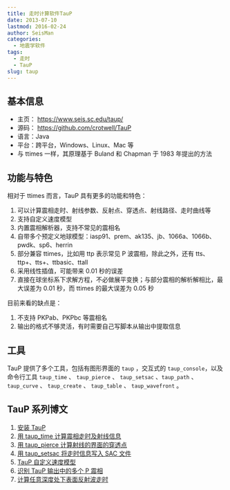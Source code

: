 ```yaml
---
title: 走时计算软件TauP
date: 2013-07-10
lastmod: 2016-02-24
author: SeisMan
categories:
  - 地震学软件
tags:
  - 走时
  - TauP
slug: taup
---
```


## 基本信息

-  主页： <https://www.seis.sc.edu/taup/>
-  源码： <https://github.com/crotwell/TauP>
-  语言：Java
-  平台：跨平台，Windows、Linux、Mac 等
-  与 ttimes 一样，其原理基于 Buland 和 Chapman 于 1983 年提出的方法

<!--more-->

## 功能与特色

相对于 ttimes 而言，TauP 具有更多的功能和特色：

1.  可以计算震相走时、射线参数、反射点、穿透点、射线路径、走时曲线等
2.  支持自定义速度模型
3.  内置震相解析器，支持不常见的震相名
4.  自带多个预定义地球模型：iasp91、prem、ak135、jb、1066a、1066b、pwdk、sp6、herrin
5.  部分兼容 ttimes，比如用 ttp 表示常见 P 波震相，除此之外，还有 tts、ttp+、tts+、ttbasic、ttall
6.  采用线性插值，可能带来 0.01 秒的误差
7.  直接在球坐标系下求解方程，不必做展平变换；与部分震相的解析解相比，最大误差为 0.01 秒，而 ttimes 的最大误差为 0.05 秒

目前来看的缺点是：

1.  不支持 PKPab、PKPbc 等震相名
2.  输出的格式不够灵活，有时需要自己写脚本从输出中提取信息

## 工具

TauP 提供了多个工具，包括有图形界面的 `taup` ，交互式的 `taup_console`，以及命令行工具 `taup_time` 、
`taup_pierce` 、 `taup_setsac` 、`taup_path` 、 `taup_curve` 、 `taup_create` 、 `taup_table` 、
`taup_wavefront` 。

## TauP 系列博文

1. [安装 TauP](/taup-install/)
2. [用 taup_time 计算震相走时及射线信息](/taup-calculate-traveltime/)
3. [用 taup_pierce 计算射线的界面的穿透点](/taup-calculate-pierce-points/)
4. [用 taup_setsac 将走时信息写入 SAC 文件](/taup-mark-traveltime/)
5. [TauP 自定义速度模型](/taup-custom-models/)
6. [识别 TauP 输出中的多个 P 震相](/taup-identify-multiple-P-phases/)
7. [计算任意深度处下表面反射波走时](/taup-calculate-underside-reflection-traveltime/)
